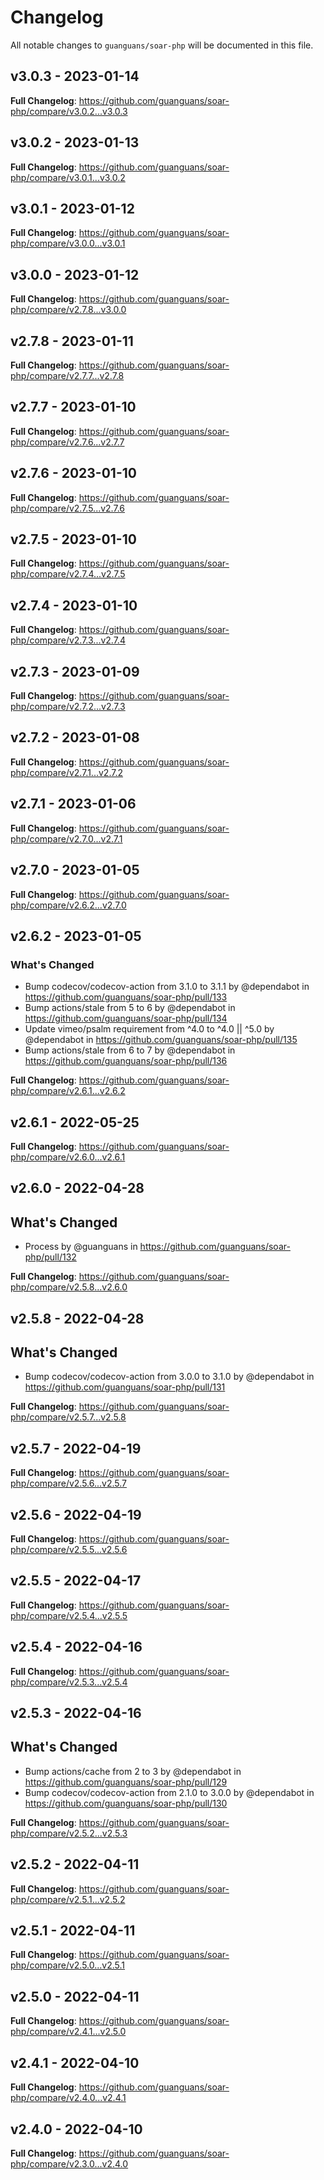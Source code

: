 # Changelog

All notable changes to `guanguans/soar-php` will be documented in this file.

## v3.0.3 - 2023-01-14

**Full Changelog**: https://github.com/guanguans/soar-php/compare/v3.0.2...v3.0.3

## v3.0.2 - 2023-01-13

**Full Changelog**: https://github.com/guanguans/soar-php/compare/v3.0.1...v3.0.2

## v3.0.1 - 2023-01-12

**Full Changelog**: https://github.com/guanguans/soar-php/compare/v3.0.0...v3.0.1

## v3.0.0 - 2023-01-12

**Full Changelog**: https://github.com/guanguans/soar-php/compare/v2.7.8...v3.0.0

## v2.7.8 - 2023-01-11

**Full Changelog**: https://github.com/guanguans/soar-php/compare/v2.7.7...v2.7.8

## v2.7.7 - 2023-01-10

**Full Changelog**: https://github.com/guanguans/soar-php/compare/v2.7.6...v2.7.7

## v2.7.6 - 2023-01-10

**Full Changelog**: https://github.com/guanguans/soar-php/compare/v2.7.5...v2.7.6

## v2.7.5 - 2023-01-10

**Full Changelog**: https://github.com/guanguans/soar-php/compare/v2.7.4...v2.7.5

## v2.7.4 - 2023-01-10

**Full Changelog**: https://github.com/guanguans/soar-php/compare/v2.7.3...v2.7.4

## v2.7.3 - 2023-01-09

**Full Changelog**: https://github.com/guanguans/soar-php/compare/v2.7.2...v2.7.3

## v2.7.2 - 2023-01-08

**Full Changelog**: https://github.com/guanguans/soar-php/compare/v2.7.1...v2.7.2

## v2.7.1 - 2023-01-06

**Full Changelog**: https://github.com/guanguans/soar-php/compare/v2.7.0...v2.7.1

## v2.7.0 - 2023-01-05

**Full Changelog**: https://github.com/guanguans/soar-php/compare/v2.6.2...v2.7.0

## v2.6.2 - 2023-01-05

### What's Changed

- Bump codecov/codecov-action from 3.1.0 to 3.1.1 by @dependabot in https://github.com/guanguans/soar-php/pull/133
- Bump actions/stale from 5 to 6 by @dependabot in https://github.com/guanguans/soar-php/pull/134
- Update vimeo/psalm requirement from ^4.0 to ^4.0 || ^5.0 by @dependabot in https://github.com/guanguans/soar-php/pull/135
- Bump actions/stale from 6 to 7 by @dependabot in https://github.com/guanguans/soar-php/pull/136

**Full Changelog**: https://github.com/guanguans/soar-php/compare/v2.6.1...v2.6.2

## v2.6.1 - 2022-05-25

**Full Changelog**: https://github.com/guanguans/soar-php/compare/v2.6.0...v2.6.1

## v2.6.0 - 2022-04-28

## What's Changed

- Process by @guanguans in https://github.com/guanguans/soar-php/pull/132

**Full Changelog**: https://github.com/guanguans/soar-php/compare/v2.5.8...v2.6.0

## v2.5.8 - 2022-04-28

## What's Changed

- Bump codecov/codecov-action from 3.0.0 to 3.1.0 by @dependabot in https://github.com/guanguans/soar-php/pull/131

**Full Changelog**: https://github.com/guanguans/soar-php/compare/v2.5.7...v2.5.8

## v2.5.7 - 2022-04-19

**Full Changelog**: https://github.com/guanguans/soar-php/compare/v2.5.6...v2.5.7

## v2.5.6 - 2022-04-19

**Full Changelog**: https://github.com/guanguans/soar-php/compare/v2.5.5...v2.5.6

## v2.5.5 - 2022-04-17

**Full Changelog**: https://github.com/guanguans/soar-php/compare/v2.5.4...v2.5.5

## v2.5.4 - 2022-04-16

**Full Changelog**: https://github.com/guanguans/soar-php/compare/v2.5.3...v2.5.4

## v2.5.3 - 2022-04-16

## What's Changed

- Bump actions/cache from 2 to 3 by @dependabot in https://github.com/guanguans/soar-php/pull/129
- Bump codecov/codecov-action from 2.1.0 to 3.0.0 by @dependabot in https://github.com/guanguans/soar-php/pull/130

**Full Changelog**: https://github.com/guanguans/soar-php/compare/v2.5.2...v2.5.3

## v2.5.2 - 2022-04-11

**Full Changelog**: https://github.com/guanguans/soar-php/compare/v2.5.1...v2.5.2

## v2.5.1 - 2022-04-11

**Full Changelog**: https://github.com/guanguans/soar-php/compare/v2.5.0...v2.5.1

## v2.5.0 - 2022-04-11

**Full Changelog**: https://github.com/guanguans/soar-php/compare/v2.4.1...v2.5.0

## v2.4.1 - 2022-04-10

**Full Changelog**: https://github.com/guanguans/soar-php/compare/v2.4.0...v2.4.1

## v2.4.0 - 2022-04-10

**Full Changelog**: https://github.com/guanguans/soar-php/compare/v2.3.0...v2.4.0

